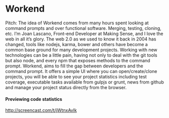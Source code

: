 Workend
=======

Pitch:
The idea of Workend comes from many hours spent looking at command prompts and over functional software. Merging, testing, cloning, etc. I’m Joan Lascano, Front-end Developer at Making Sense, and I love the web in all it’s glory.
The web 2.0 as we used to know it back in 2004 has changed, tools like nodejs, karma, bower and others have become a common base ground for many development projects.
Working with new technologies can be a little pain, having not only to deal with the git tools but also node, and every npm that exposes methods to the command prompt. 
Workend, aims to fill the gap between developers and the command prompt. It offers a simple UI where you can open/create/clone projects, you will be able to see your project statistics including test coverage, executable tasks available from gulpjs or grunt, news from github and manage your project status directly from the browser.

#### Previewing code statistics
http://screencast.com/t/jWtnxAvlk
